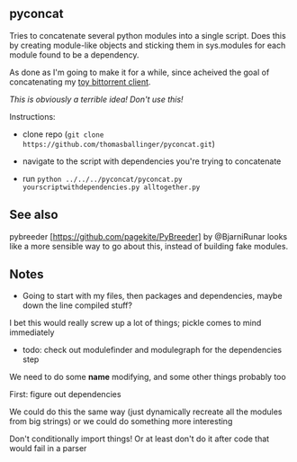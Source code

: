 pyconcat
--------

Tries to concatenate several python modules into a single script.
Does this by creating module-like objects and sticking them in sys.modules
for each module found to be a dependency.

As done as I'm going to make it for a while, since acheived the goal
of concatenating my [toy bittorrent
client](https://github.com/thomasballinger/bittorrent).

*This is obviously a terrible idea! Don't use this!*

Instructions:

* clone repo (`git clone https://github.com/thomasballinger/pyconcat.git`)

* navigate to the script with dependencies you're trying to concatenate

* run `python ../../../pyconcat/pyconcat.py yourscriptwithdependencies.py alltogether.py`

See also
--------

pybreeder [https://github.com/pagekite/PyBreeder] by @BjarniRunar looks like a
more sensible way to go about this, instead of building fake modules.


Notes
-----

* Going to start with my files, then packages and dependencies, maybe down the
line compiled stuff? 

I bet this would really screw up a lot of things; pickle comes to mind
immediately

* todo: check out modulefinder and modulegraph for the dependencies step

We need to do some __name__ modifying, and some other things probably too

First: figure out dependencies

We could do this the same way (just dynamically recreate all the modules from
big strings) or we could do something more interesting

Don't conditionally import things! Or at least don't do it after code that would
fail in a parser

